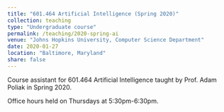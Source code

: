 ```yaml
---
title: "601.464 Artificial Intelligence (Spring 2020)"
collection: teaching
type: "Undergraduate course"
permalink: /teaching/2020-spring-ai
venue: "Johns Hopkins University, Computer Science Department"
date: 2020-01-27
location: "Baltimore, Maryland"
share: false
---
```


Course assistant for 601.464 Artificial Intelligence taught by Prof. Adam Poliak in Spring 2020.

Office hours held on Thursdays at 5:30pm-6:30pm.